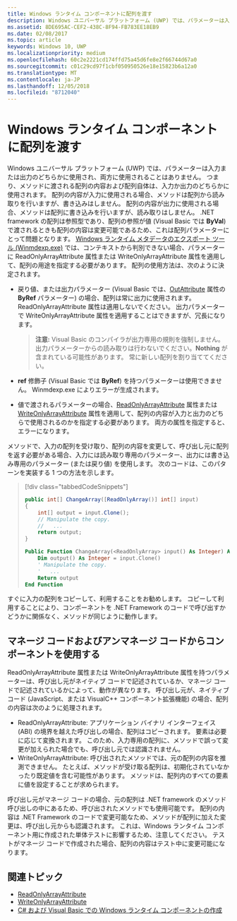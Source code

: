 ```yaml
---
title: Windows ランタイム コンポーネントに配列を渡す
description: Windows ユニバーサル プラットフォーム (UWP) では、パラメーターは入力または出力のどちらかに使用され、両方に使用されることはありません。 つまり、メソッドに渡される配列の内容および配列自体は、入力か出力のどちらかに使用されます。
ms.assetid: 8DE695AC-CEF2-438C-8F94-FB783EE18EB9
ms.date: 02/08/2017
ms.topic: article
keywords: Windows 10, UWP
ms.localizationpriority: medium
ms.openlocfilehash: 60c2e2221cd174ffd75a45d6fe8e2f66744d67a0
ms.sourcegitcommit: c01c29cd97f1cbf050950526e18e15823b6a12a0
ms.translationtype: MT
ms.contentlocale: ja-JP
ms.lasthandoff: 12/05/2018
ms.locfileid: "8712040"
---
```

# <a name="passing-arrays-to-a-windows-runtime-component"></a>Windows ランタイム コンポーネントに配列を渡す




Windows ユニバーサル プラットフォーム (UWP) では、パラメーターは入力または出力のどちらかに使用され、両方に使用されることはありません。 つまり、メソッドに渡される配列の内容および配列自体は、入力か出力のどちらかに使用されます。 配列の内容が入力に使用される場合、メソッドは配列から読み取りを行いますが、書き込みはしません。 配列の内容が出力に使用される場合、メソッドは配列に書き込みを行いますが、読み取りはしません。 .NET framework の配列は参照型であり、配列の参照が値 (Visual Basic では **ByVal**) で渡されるときも配列の内容は変更可能であるため、これは配列パラメーターにとって問題となります。 [Windows ランタイム メタデータのエクスポート ツール (Winmdexp.exe)](https://msdn.microsoft.com/library/hh925576.aspx) では、コンテキストから判別できない場合、パラメーターに ReadOnlyArrayAttribute 属性または WriteOnlyArrayAttribute 属性を適用して、配列の用途を指定する必要があります。 配列の使用方法は、次のように決定されます。

-   戻り値、または出力パラメーター (Visual Basic では、[OutAttribute](https://msdn.microsoft.com/library/system.runtime.interopservices.outattribute.aspx) 属性の **ByRef** パラメーター) の場合、配列は常に出力に使用されます。 ReadOnlyArrayAttribute 属性は適用しないでください。 出力パラメーターで WriteOnlyArrayAttribute 属性を適用することはできますが、冗長になります。

    > **注意:** Visual Basic のコンパイラが出力専用の規則を強制しません。 出力パラメーターからの読み取りは行わないでください。**Nothing** が含まれている可能性があります。 常に新しい配列を割り当ててください。
 
-   **ref** 修飾子 (Visual Basic では **ByRef**) を持つパラメーターは使用できません。 Winmdexp.exe によりエラーが生成されます。
-   値で渡されるパラメーターの場合、[ReadOnlyArrayAttribute](https://msdn.microsoft.com/library/system.runtime.interopservices.windowsruntime.readonlyarrayattribute.aspx) 属性または [WriteOnlyArrayAttribute](https://msdn.microsoft.com/library/system.runtime.interopservices.windowsruntime.writeonlyarrayattribute.aspx) 属性を適用して、配列の内容が入力と出力のどちらで使用されるのかを指定する必要があります。 両方の属性を指定すると、エラーになります。

メソッドで、入力の配列を受け取り、配列の内容を変更して、呼び出し元に配列を返す必要がある場合、入力には読み取り専用のパラメーター、出力には書き込み専用のパラメーター (または戻り値) を使用します。 次のコードは、このパターンを実装する 1 つの方法を示します。

> [!div class="tabbedCodeSnippets"]
> ```csharp
> public int[] ChangeArray([ReadOnlyArray()] int[] input)
> {
>     int[] output = input.Clone();
>     // Manipulate the copy.
>     //   ...
>     return output;
> }
> ```
> ```vb
> Public Function ChangeArray(<ReadOnlyArray> input() As Integer) As Integer()
>     Dim output() As Integer = input.Clone()
>     ' Manipulate the copy.
>     '   ...
>     Return output
> End Function
> ```

すぐに入力の配列をコピーして、利用することをお勧めします。 コピーして利用することにより、コンポーネントを .NET Framework のコードで呼び出すかどうかに関係なく、メソッドが同じように動作します。

## <a name="using-components-from-managed-and-unmanaged-code"></a>マネージ コードおよびアンマネージ コードからコンポーネントを使用する


ReadOnlyArrayAttribute 属性または WriteOnlyArrayAttribute 属性を持つパラメーターは、呼び出し元がネイティブ コードで記述されているか、マネージ コードで記述されているかによって、動作が異なります。 呼び出し元が、ネイティブ コード (JavaScript、または VisualC++ コンポーネント拡張機能) の場合、配列の内容は次のように処理されます。

-   ReadOnlyArrayAttribute: アプリケーション バイナリ インターフェイス (ABI) の境界を越えた呼び出しの場合、配列はコピーされます。 要素は必要に応じて変換されます。 このため、入力専用の配列に、メソッドで誤って変更が加えられた場合でも、呼び出し元では認識されません。
-   WriteOnlyArrayAttribute: 呼び出されたメソッドでは、元の配列の内容を推測できません。 たとえば、メソッドが受け取る配列は、初期化されていなかったり既定値を含む可能性があります。 メソッドは、配列内のすべての要素に値を設定することが求められます。

呼び出し元がマネージ コードの場合、元の配列は .NET framework のメソッド呼び出しの中にあるため、呼び出されたメソッドでも使用可能です。 配列の内容は .NET Framework のコードで変更可能なため、メソッドが配列に加えた変更は、呼び出し元からも認識されます。 これは、Windows ランタイム コンポーネント用に作成された単体テストに影響するため、注意してください。 テストがマネージ コードで作成された場合、配列の内容はテスト中に変更可能になります。

## <a name="related-topics"></a>関連トピック

* [ReadOnlyArrayAttribute](https://msdn.microsoft.com/library/system.runtime.interopservices.windowsruntime.readonlyarrayattribute.aspx)
* [WriteOnlyArrayAttribute](https://msdn.microsoft.com/library/system.runtime.interopservices.windowsruntime.writeonlyarrayattribute.aspx)
* [C# および Visual Basic での Windows ランタイム コンポーネントの作成](creating-windows-runtime-components-in-csharp-and-visual-basic.md)
